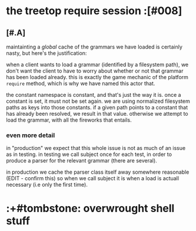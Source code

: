 # the treetop require session :[#008]




## [#.A]

maintainting a *global* cache of the grammars we have loaded is
certainly nasty, but here's the justification:

when a client wants to load a grammar (identified by a filesystem
path), we don't want the client to have to worry about whether or not
that grammar has been loaded already. this is exactly the game mechanic
of the platform `require` method, which is why we have named this actor
that.

the constant namespace is constant, and that's just the way it is. once
a constant is set, it must not be set again. we are using normalized
filesystem paths as keys into those constants. if a given path points to
a constant that has already been resolved, we result in that value.
otherwise we attempt to load the grammar, with all the fireworks that
entails.



### even more detail

in "production" we expect that this whole issue is not as much of an
issue as in testing. in testing we call subject once for each test, in
order to produce a parser for the relevant grammar (there are several).

in production we cache the parser class itself away somewhere reasonable
(EDIT - confirm this) so when we call subject  it is when a load is
actuall necessary (i.e only the first time).




# :+#tombstone: overwrought shell stuff
